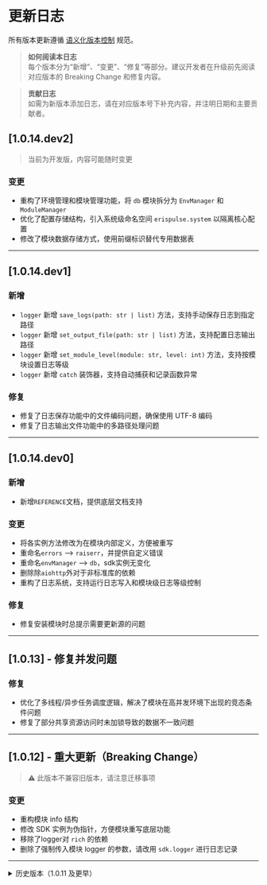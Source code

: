 # 更新日志

所有版本更新遵循 [语义化版本控制](https://semver.org/lang/zh-CN/) 规范。

> **如何阅读本日志**  
> 每个版本分为“新增”、“变更”、“修复”等部分。建议开发者在升级前先阅读对应版本的 Breaking Change 和修复内容。

> **贡献日志**  
> 如需为新版本添加日志，请在对应版本号下补充内容，并注明日期和主要贡献者。

## [1.0.14.dev2]
> 当前为开发版，内容可能随时变更

### 变更
- 重构了环境管理和模块管理功能，将 `db` 模块拆分为 `EnvManager` 和 `ModuleManager`
- 优化了配置存储结构，引入系统级命名空间 `erispulse.system` 以隔离核心配置
- 修改了模块数据存储方式，使用前缀标识替代专用数据表

---

## [1.0.14.dev1]

### 新增  
- `logger` 新增 `save_logs(path: str | list)` 方法，支持手动保存日志到指定路径  
- `logger` 新增 `set_output_file(path: str | list)` 方法，支持配置日志输出路径  
- `logger` 新增 `set_module_level(module: str, level: int)` 方法，支持按模块设置日志等级  
- `logger` 新增 `catch` 装饰器，支持自动捕获和记录函数异常
 
### 修复  
- 修复了日志保存功能中的文件编码问题，确保使用 UTF-8 编码  
- 修复了日志输出文件功能中的多路径处理问题  

---

## [1.0.14.dev0]
### 新增
- 新增`REFERENCE`文档，提供底层文档支持

### 变更
- 将各实例方法修改为在模块内部定义，方便被重写
- 重命名`errors` --> `raiserr`，并提供自定义错误
- 重命名`envManager` --> `db`，sdk实例无变化
- 删除除`aiohttp`外对于非标准库的依赖
- 重构了日志系统，支持运行日志写入和模块级日志等级控制

### 修复
- 修复安装模块时总提示需要更新源的问题

---

## [1.0.13] - 修复并发问题

### 修复
- 优化了多线程/异步任务调度逻辑，解决了模块在高并发环境下出现的竞态条件问题
- 修复了部分共享资源访问时未加锁导致的数据不一致问题

---

## [1.0.12] - 重大更新（Breaking Change）
> ⚠️ 此版本不兼容旧版本，请注意迁移事项

### 变更
- 重构模块 info 结构
- 修改 SDK 实例为伪指针，方便模块重写底层功能
- 移除了logger对 `rich` 的依赖
- 删除了强制传入模块 logger 的参数，请改用 `sdk.logger` 进行日志记录

---

<details>
<summary>历史版本（1.0.11 及更早）</summary>

## [1.0.11]

### 改进
- 优化了模块加载时对空可选依赖列表的处理，避免不必要的警告日志输出
- 改进了日志信息的清晰度，减少冗余提示，提升用户体验

---

## [1.0.10]

### 修复
- 修复了模块加载逻辑中可选依赖未正确加载的问题

### 改进
- 增强了日志输出，便于调试模块加载过程
- 改进了 `optional_dependencies` 的处理逻辑，支持部分依赖加载

---

## [1.0.9]

### 修复
- 修复了部分命令行参数的错误

---

## [1.0.8]

### 新增
- 现在包会被添加至系统环境，用户可以直接通过命令行 `ep` 或 `epsdk` 调用 CLI

---

## [1.0.7]

### 修复
- 修复了诸多小问题

---

## [1.0.6]

### 修复
- 修复了 SDK-CLI 中的颜色乱码问题

### 改进
- 将数据库调整为包内存储，以解决多进程问题

---

## [1.0.5]

### 改进
- 更新了 SDK 模块对于 pip 依赖安装的支持

---

## [1.0.4]

### 修复
- 修复了部分命令行不支持 logger 颜色代码的问题

### 改进
- 替换为 `rich` 库进行日志输出

</details>
